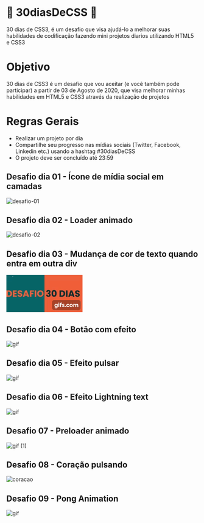 # 🚀 30diasDeCSS 🚀

30 dias de CSS3, é um desafio que visa ajudá-lo a melhorar suas habilidades de codificação fazendo mini projetos diarios utilizando HTML5 e CSS3

# Objetivo
30 dias de CSS3 é um desafio que vou aceitar (e você também pode participar) a partir de 03 de Agosto de 2020, que visa melhorar minhas habilidades 
em HTML5 e CSS3 através da realização de projetos

# Regras Gerais
* Realizar um projeto por dia
* Compartilhe seu progresso nas mídias sociais (Twitter, Facebook, Linkedin etc.) usando a hashtag #30diasDeCSS
* O projeto deve ser concluído até 23:59

## Desafio dia 01 - Ícone de mídia social em camadas
![desafio-01](https://user-images.githubusercontent.com/40476367/89294202-8c14b700-d635-11ea-854f-98c37170c9dd.gif)

## Desafio dia 02 - Loader animado

![desafio-02](https://user-images.githubusercontent.com/40476367/89293500-6509b580-d634-11ea-9cb0-e507d10cbd72.gif)

## Desafio dia 03 - Mudança de cor de texto quando entra em outra div
![desafio-03](https://raw.githubusercontent.com/alissongp/30diasDeCSS/master/desafios/dia%2003/gif/dia-03.gif)

## Desafio dia 04 - Botão com efeito
![gif](https://user-images.githubusercontent.com/40476367/89580047-2aa64100-d80b-11ea-8665-4415daca02bd.gif)

## Desafio dia 05 - Efeito pulsar
![gif](https://user-images.githubusercontent.com/40476367/89681674-c4352780-d8cb-11ea-8463-37468638a355.gif)

## Desafio dia 06 - Efeito Lightning text
![gif](https://user-images.githubusercontent.com/40476367/89779497-e30f0600-dae5-11ea-9c70-d22c63d05cf4.gif)

## Desafio 07 - Preloader animado
![gif (1)](https://user-images.githubusercontent.com/40476367/89779373-9297a880-dae5-11ea-8112-eaf58c3c78bf.gif)

## Desafio 08 - Coração pulsando
![coracao](https://user-images.githubusercontent.com/40476367/89779972-e48cfe00-dae6-11ea-8a6a-969c93eb8bd6.gif)

## Desafio 09 - Pong Animation
![gif](https://user-images.githubusercontent.com/40476367/90159798-49ef2200-dd67-11ea-996c-d87ffc72fb8d.gif)




